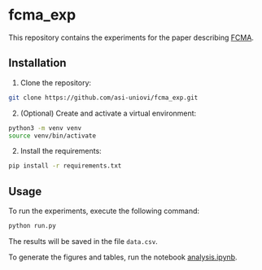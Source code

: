 # fcma_exp

This repository contains the experiments for the paper describing
[FCMA](https://github.com/asi-uniovi/fcma).

## Installation

1. Clone the repository:

```bash
git clone https://github.com/asi-uniovi/fcma_exp.git
```
2. (Optional) Create and activate a virtual environment:

```bash
python3 -m venv venv
source venv/bin/activate
```


2. Install the requirements:

```bash
pip install -r requirements.txt
```

## Usage

To run the experiments, execute the following command:

```bash
python run.py
```

The results will be saved in the file `data.csv`.

To generate the figures and tables, run the notebook [analysis.ipynb](analysis.ipynb).
